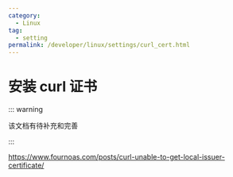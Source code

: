 ```yaml
---
category:
  - Linux
tag:
  - setting
permalink: /developer/linux/settings/curl_cert.html
---
```


# 安装 curl 证书

::: warning

该文档有待补充和完善

:::

https://www.fournoas.com/posts/curl-unable-to-get-local-issuer-certificate/

